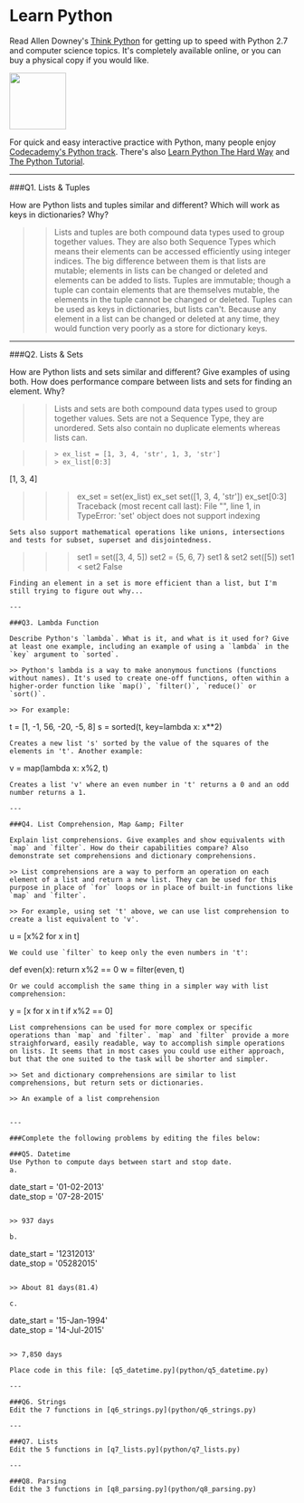 # Learn Python

Read Allen Downey's [Think Python](http://www.greenteapress.com/thinkpython/) for getting up to speed with Python 2.7 and computer science topics. It's completely available online, or you can buy a physical copy if you would like.

<a href="http://www.greenteapress.com/thinkpython/"><img src="img/think_python.png" style="width: 100px;" target="_blank"></a>

For quick and easy interactive practice with Python, many people enjoy [Codecademy's Python track](http://www.codecademy.com/en/tracks/python). There's also [Learn Python The Hard Way](http://learnpythonthehardway.org/book/) and [The Python Tutorial](https://docs.python.org/2/tutorial/).

---

###Q1. Lists &amp; Tuples

How are Python lists and tuples similar and different? Which will work as keys in dictionaries? Why?

>> Lists and tuples are both compound data types used to group together values. They are also both Sequence Types which means their elements can be accessed efficiently using integer indices. The big difference between them is that lists are mutable; elements in lists can be changed or deleted and elements can be added to lists. Tuples are immutable; though a tuple can contain elements that are themselves mutable, the elements in the tuple cannot be changed or deleted. Tuples can be used as keys in dictionaries, but lists can't. Because any element in a list can be changed or deleted at any time, they would function very poorly as a store for dictionary keys.

---

###Q2. Lists &amp; Sets

How are Python lists and sets similar and different? Give examples of using both. How does performance compare between lists and sets for finding an element. Why?

>> Lists and sets are both compound data types used to group together values. Sets are not a Sequence Type, they are unordered. Sets also contain no duplicate elements whereas lists can. 

>> ```
>>> ex_list = [1, 3, 4, 'str', 1, 3, 'str']
>>> ex_list[0:3]
[1, 3, 4]
>>> ex_set = set(ex_list)
>>> ex_set
set([1, 3, 4, 'str'])
>>> ex_set[0:3]
Traceback (most recent call last):
  File "<stdin>", line 1, in <module>
TypeError: 'set' object does not support indexing
```
Sets also support mathematical operations like unions, intersections and tests for subset, superset and disjointedness. 
```
>>> set1 = set([3, 4, 5])
>>> set2 = {5, 6, 7}
>>> set1 & set2
set([5])
>>> set1 < set2
False
```
Finding an element in a set is more efficient than a list, but I'm still trying to figure out why...

---

###Q3. Lambda Function

Describe Python's `lambda`. What is it, and what is it used for? Give at least one example, including an example of using a `lambda` in the `key` argument to `sorted`.

>> Python's lambda is a way to make anonymous functions (functions without names). It's used to create one-off functions, often within a higher-order function like `map()`, `filter()`, `reduce()` or `sort()`.

>> For example:
```
t = [1, -1, 56, -20, -5, 8]
s = sorted(t, key=lambda x: x**2)
```
Creates a new list 's' sorted by the value of the squares of the elements in 't'. Another example:
```
v = map(lambda x: x%2, t)
```
Creates a list 'v' where an even number in 't' returns a 0 and an odd number returns a 1.

---

###Q4. List Comprehension, Map &amp; Filter

Explain list comprehensions. Give examples and show equivalents with `map` and `filter`. How do their capabilities compare? Also demonstrate set comprehensions and dictionary comprehensions.

>> List comprehensions are a way to perform an operation on each element of a list and return a new list. They can be used for this purpose in place of `for` loops or in place of built-in functions like `map` and `filter`. 

>> For example, using set 't' above, we can use list comprehension to create a list equivalent to 'v'.
```
u = [x%2 for x in t]
```
We could use `filter` to keep only the even numbers in 't':
```
def even(x):
    return x%2 == 0
w = filter(even, t)
```
Or we could accomplish the same thing in a simpler way with list comprehension:
```
y = [x for x in t if x%2 == 0]
```
List comprehensions can be used for more complex or specific operations than `map` and `filter`. `map` and `filter` provide a more straighforward, easily readable, way to accomplish simple operations on lists. It seems that in most cases you could use either approach, but that the one suited to the task will be shorter and simpler. 

>> Set and dictionary comprehensions are similar to list comprehensions, but return sets or dictionaries. 

>> An example of a list comprehension


---

###Complete the following problems by editing the files below:

###Q5. Datetime
Use Python to compute days between start and stop date.   
a.  

```
date_start = '01-02-2013'    
date_stop = '07-28-2015'
```

>> 937 days

b.  
```
date_start = '12312013'  
date_stop = '05282015'  
```

>> About 81 days(81.4)

c.  
```
date_start = '15-Jan-1994'      
date_stop = '14-Jul-2015'  
```

>> 7,850 days   

Place code in this file: [q5_datetime.py](python/q5_datetime.py)

---

###Q6. Strings
Edit the 7 functions in [q6_strings.py](python/q6_strings.py)

---

###Q7. Lists
Edit the 5 functions in [q7_lists.py](python/q7_lists.py)

---

###Q8. Parsing
Edit the 3 functions in [q8_parsing.py](python/q8_parsing.py)





